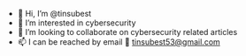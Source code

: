 - 👋 Hi, I’m @tinsubest
- 👀 I’m interested in cybersecurity 
- 💞️ I’m looking to collaborate on cybersecurity related articles 
- 📫 I can be reached by email 📧  tinsubest53@gmail.com

<!---
tinsubest/tinsubest is a ✨ special ✨ repository because its `README.md` (this file) appears on your GitHub profile.
You can click the Preview link to take a look at your changes.
--->
